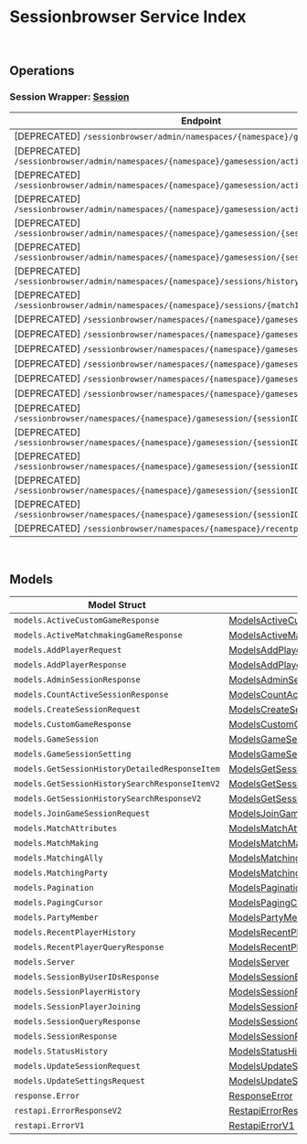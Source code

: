 [//]: # (Code generated. DO NOT EDIT.)

# Sessionbrowser Service Index

&nbsp;

## Operations

### Session Wrapper:  [Session](../../sessionbrowser-sdk/pkg/wrapper_session.go)
| Endpoint | Method | ID | Class | Wrapper | Example |
|---|---|---|---|---|---|
| [DEPRECATED] `/sessionbrowser/admin/namespaces/{namespace}/gamesession` | GET | AdminQuerySessionShort | [AdminQuerySessionShort](../../sessionbrowser-sdk/pkg/sessionbrowserclient/session/session_client.go) | [AdminQuerySessionShort](../../sessionbrowser-sdk/pkg/wrapper_session.go) | [AdminQuerySessionShort](../../samples/cli/cmd/sessionbrowser/session/adminQuerySession.go) |
| [DEPRECATED] `/sessionbrowser/admin/namespaces/{namespace}/gamesession/active/count` | GET | GetTotalActiveSessionShort | [GetTotalActiveSessionShort](../../sessionbrowser-sdk/pkg/sessionbrowserclient/session/session_client.go) | [GetTotalActiveSessionShort](../../sessionbrowser-sdk/pkg/wrapper_session.go) | [GetTotalActiveSessionShort](../../samples/cli/cmd/sessionbrowser/session/getTotalActiveSession.go) |
| [DEPRECATED] `/sessionbrowser/admin/namespaces/{namespace}/gamesession/active/custom-game` | GET | GetActiveCustomGameSessionsShort | [GetActiveCustomGameSessionsShort](../../sessionbrowser-sdk/pkg/sessionbrowserclient/session/session_client.go) | [GetActiveCustomGameSessionsShort](../../sessionbrowser-sdk/pkg/wrapper_session.go) | [GetActiveCustomGameSessionsShort](../../samples/cli/cmd/sessionbrowser/session/getActiveCustomGameSessions.go) |
| [DEPRECATED] `/sessionbrowser/admin/namespaces/{namespace}/gamesession/active/matchmaking-game` | GET | GetActiveMatchmakingGameSessionsShort | [GetActiveMatchmakingGameSessionsShort](../../sessionbrowser-sdk/pkg/sessionbrowserclient/session/session_client.go) | [GetActiveMatchmakingGameSessionsShort](../../sessionbrowser-sdk/pkg/wrapper_session.go) | [GetActiveMatchmakingGameSessionsShort](../../samples/cli/cmd/sessionbrowser/session/getActiveMatchmakingGameSessions.go) |
| [DEPRECATED] `/sessionbrowser/admin/namespaces/{namespace}/gamesession/{sessionID}` | GET | AdminGetSessionShort | [AdminGetSessionShort](../../sessionbrowser-sdk/pkg/sessionbrowserclient/session/session_client.go) | [AdminGetSessionShort](../../sessionbrowser-sdk/pkg/wrapper_session.go) | [AdminGetSessionShort](../../samples/cli/cmd/sessionbrowser/session/adminGetSession.go) |
| [DEPRECATED] `/sessionbrowser/admin/namespaces/{namespace}/gamesession/{sessionID}` | DELETE | AdminDeleteSessionShort | [AdminDeleteSessionShort](../../sessionbrowser-sdk/pkg/sessionbrowserclient/session/session_client.go) | [AdminDeleteSessionShort](../../sessionbrowser-sdk/pkg/wrapper_session.go) | [AdminDeleteSessionShort](../../samples/cli/cmd/sessionbrowser/session/adminDeleteSession.go) |
| [DEPRECATED] `/sessionbrowser/admin/namespaces/{namespace}/sessions/history/search` | GET | AdminSearchSessionsV2Short | [AdminSearchSessionsV2Short](../../sessionbrowser-sdk/pkg/sessionbrowserclient/session/session_client.go) | [AdminSearchSessionsV2Short](../../sessionbrowser-sdk/pkg/wrapper_session.go) | [AdminSearchSessionsV2Short](../../samples/cli/cmd/sessionbrowser/session/adminSearchSessionsV2.go) |
| [DEPRECATED] `/sessionbrowser/admin/namespaces/{namespace}/sessions/{matchID}/history/detailed` | GET | GetSessionHistoryDetailedShort | [GetSessionHistoryDetailedShort](../../sessionbrowser-sdk/pkg/sessionbrowserclient/session/session_client.go) | [GetSessionHistoryDetailedShort](../../sessionbrowser-sdk/pkg/wrapper_session.go) | [GetSessionHistoryDetailedShort](../../samples/cli/cmd/sessionbrowser/session/getSessionHistoryDetailed.go) |
| [DEPRECATED] `/sessionbrowser/namespaces/{namespace}/gamesession` | GET | UserQuerySessionShort | [UserQuerySessionShort](../../sessionbrowser-sdk/pkg/sessionbrowserclient/session/session_client.go) | [UserQuerySessionShort](../../sessionbrowser-sdk/pkg/wrapper_session.go) | [UserQuerySessionShort](../../samples/cli/cmd/sessionbrowser/session/userQuerySession.go) |
| [DEPRECATED] `/sessionbrowser/namespaces/{namespace}/gamesession` | POST | CreateSessionShort | [CreateSessionShort](../../sessionbrowser-sdk/pkg/sessionbrowserclient/session/session_client.go) | [CreateSessionShort](../../sessionbrowser-sdk/pkg/wrapper_session.go) | [CreateSessionShort](../../samples/cli/cmd/sessionbrowser/session/createSession.go) |
| [DEPRECATED] `/sessionbrowser/namespaces/{namespace}/gamesession/bulk` | GET | GetSessionByUserIDsShort | [GetSessionByUserIDsShort](../../sessionbrowser-sdk/pkg/sessionbrowserclient/session/session_client.go) | [GetSessionByUserIDsShort](../../sessionbrowser-sdk/pkg/wrapper_session.go) | [GetSessionByUserIDsShort](../../samples/cli/cmd/sessionbrowser/session/getSessionByUserIDs.go) |
| [DEPRECATED] `/sessionbrowser/namespaces/{namespace}/gamesession/{sessionID}` | GET | GetSessionShort | [GetSessionShort](../../sessionbrowser-sdk/pkg/sessionbrowserclient/session/session_client.go) | [GetSessionShort](../../sessionbrowser-sdk/pkg/wrapper_session.go) | [GetSessionShort](../../samples/cli/cmd/sessionbrowser/session/getSession.go) |
| [DEPRECATED] `/sessionbrowser/namespaces/{namespace}/gamesession/{sessionID}` | PUT | UpdateSessionShort | [UpdateSessionShort](../../sessionbrowser-sdk/pkg/sessionbrowserclient/session/session_client.go) | [UpdateSessionShort](../../sessionbrowser-sdk/pkg/wrapper_session.go) | [UpdateSessionShort](../../samples/cli/cmd/sessionbrowser/session/updateSession.go) |
| [DEPRECATED] `/sessionbrowser/namespaces/{namespace}/gamesession/{sessionID}` | DELETE | DeleteSessionShort | [DeleteSessionShort](../../sessionbrowser-sdk/pkg/sessionbrowserclient/session/session_client.go) | [DeleteSessionShort](../../sessionbrowser-sdk/pkg/wrapper_session.go) | [DeleteSessionShort](../../samples/cli/cmd/sessionbrowser/session/deleteSession.go) |
| [DEPRECATED] `/sessionbrowser/namespaces/{namespace}/gamesession/{sessionID}/join` | POST | JoinSessionShort | [JoinSessionShort](../../sessionbrowser-sdk/pkg/sessionbrowserclient/session/session_client.go) | [JoinSessionShort](../../sessionbrowser-sdk/pkg/wrapper_session.go) | [JoinSessionShort](../../samples/cli/cmd/sessionbrowser/session/joinSession.go) |
| [DEPRECATED] `/sessionbrowser/namespaces/{namespace}/gamesession/{sessionID}/localds` | DELETE | DeleteSessionLocalDSShort | [DeleteSessionLocalDSShort](../../sessionbrowser-sdk/pkg/sessionbrowserclient/session/session_client.go) | [DeleteSessionLocalDSShort](../../sessionbrowser-sdk/pkg/wrapper_session.go) | [DeleteSessionLocalDSShort](../../samples/cli/cmd/sessionbrowser/session/deleteSessionLocalDS.go) |
| [DEPRECATED] `/sessionbrowser/namespaces/{namespace}/gamesession/{sessionID}/player` | POST | AddPlayerToSessionShort | [AddPlayerToSessionShort](../../sessionbrowser-sdk/pkg/sessionbrowserclient/session/session_client.go) | [AddPlayerToSessionShort](../../sessionbrowser-sdk/pkg/wrapper_session.go) | [AddPlayerToSessionShort](../../samples/cli/cmd/sessionbrowser/session/addPlayerToSession.go) |
| [DEPRECATED] `/sessionbrowser/namespaces/{namespace}/gamesession/{sessionID}/player/{userID}` | DELETE | RemovePlayerFromSessionShort | [RemovePlayerFromSessionShort](../../sessionbrowser-sdk/pkg/sessionbrowserclient/session/session_client.go) | [RemovePlayerFromSessionShort](../../sessionbrowser-sdk/pkg/wrapper_session.go) | [RemovePlayerFromSessionShort](../../samples/cli/cmd/sessionbrowser/session/removePlayerFromSession.go) |
| [DEPRECATED] `/sessionbrowser/namespaces/{namespace}/gamesession/{sessionID}/settings` | PUT | UpdateSettingsShort | [UpdateSettingsShort](../../sessionbrowser-sdk/pkg/sessionbrowserclient/session/session_client.go) | [UpdateSettingsShort](../../sessionbrowser-sdk/pkg/wrapper_session.go) | [UpdateSettingsShort](../../samples/cli/cmd/sessionbrowser/session/updateSettings.go) |
| [DEPRECATED] `/sessionbrowser/namespaces/{namespace}/recentplayer/{userID}` | GET | GetRecentPlayerShort | [GetRecentPlayerShort](../../sessionbrowser-sdk/pkg/sessionbrowserclient/session/session_client.go) | [GetRecentPlayerShort](../../sessionbrowser-sdk/pkg/wrapper_session.go) | [GetRecentPlayerShort](../../samples/cli/cmd/sessionbrowser/session/getRecentPlayer.go) |


&nbsp;  

## Models

| Model Struct | Class |
|---|---|
| `models.ActiveCustomGameResponse` | [ModelsActiveCustomGameResponse ](../../sessionbrowser-sdk/pkg/sessionbrowserclientmodels/models_active_custom_game_response.go) |
| `models.ActiveMatchmakingGameResponse` | [ModelsActiveMatchmakingGameResponse ](../../sessionbrowser-sdk/pkg/sessionbrowserclientmodels/models_active_matchmaking_game_response.go) |
| `models.AddPlayerRequest` | [ModelsAddPlayerRequest ](../../sessionbrowser-sdk/pkg/sessionbrowserclientmodels/models_add_player_request.go) |
| `models.AddPlayerResponse` | [ModelsAddPlayerResponse ](../../sessionbrowser-sdk/pkg/sessionbrowserclientmodels/models_add_player_response.go) |
| `models.AdminSessionResponse` | [ModelsAdminSessionResponse ](../../sessionbrowser-sdk/pkg/sessionbrowserclientmodels/models_admin_session_response.go) |
| `models.CountActiveSessionResponse` | [ModelsCountActiveSessionResponse ](../../sessionbrowser-sdk/pkg/sessionbrowserclientmodels/models_count_active_session_response.go) |
| `models.CreateSessionRequest` | [ModelsCreateSessionRequest ](../../sessionbrowser-sdk/pkg/sessionbrowserclientmodels/models_create_session_request.go) |
| `models.CustomGameResponse` | [ModelsCustomGameResponse ](../../sessionbrowser-sdk/pkg/sessionbrowserclientmodels/models_custom_game_response.go) |
| `models.GameSession` | [ModelsGameSession ](../../sessionbrowser-sdk/pkg/sessionbrowserclientmodels/models_game_session.go) |
| `models.GameSessionSetting` | [ModelsGameSessionSetting ](../../sessionbrowser-sdk/pkg/sessionbrowserclientmodels/models_game_session_setting.go) |
| `models.GetSessionHistoryDetailedResponseItem` | [ModelsGetSessionHistoryDetailedResponseItem ](../../sessionbrowser-sdk/pkg/sessionbrowserclientmodels/models_get_session_history_detailed_response_item.go) |
| `models.GetSessionHistorySearchResponseItemV2` | [ModelsGetSessionHistorySearchResponseItemV2 ](../../sessionbrowser-sdk/pkg/sessionbrowserclientmodels/models_get_session_history_search_response_item_v2.go) |
| `models.GetSessionHistorySearchResponseV2` | [ModelsGetSessionHistorySearchResponseV2 ](../../sessionbrowser-sdk/pkg/sessionbrowserclientmodels/models_get_session_history_search_response_v2.go) |
| `models.JoinGameSessionRequest` | [ModelsJoinGameSessionRequest ](../../sessionbrowser-sdk/pkg/sessionbrowserclientmodels/models_join_game_session_request.go) |
| `models.MatchAttributes` | [ModelsMatchAttributes ](../../sessionbrowser-sdk/pkg/sessionbrowserclientmodels/models_match_attributes.go) |
| `models.MatchMaking` | [ModelsMatchMaking ](../../sessionbrowser-sdk/pkg/sessionbrowserclientmodels/models_match_making.go) |
| `models.MatchingAlly` | [ModelsMatchingAlly ](../../sessionbrowser-sdk/pkg/sessionbrowserclientmodels/models_matching_ally.go) |
| `models.MatchingParty` | [ModelsMatchingParty ](../../sessionbrowser-sdk/pkg/sessionbrowserclientmodels/models_matching_party.go) |
| `models.Pagination` | [ModelsPagination ](../../sessionbrowser-sdk/pkg/sessionbrowserclientmodels/models_pagination.go) |
| `models.PagingCursor` | [ModelsPagingCursor ](../../sessionbrowser-sdk/pkg/sessionbrowserclientmodels/models_paging_cursor.go) |
| `models.PartyMember` | [ModelsPartyMember ](../../sessionbrowser-sdk/pkg/sessionbrowserclientmodels/models_party_member.go) |
| `models.RecentPlayerHistory` | [ModelsRecentPlayerHistory ](../../sessionbrowser-sdk/pkg/sessionbrowserclientmodels/models_recent_player_history.go) |
| `models.RecentPlayerQueryResponse` | [ModelsRecentPlayerQueryResponse ](../../sessionbrowser-sdk/pkg/sessionbrowserclientmodels/models_recent_player_query_response.go) |
| `models.Server` | [ModelsServer ](../../sessionbrowser-sdk/pkg/sessionbrowserclientmodels/models_server.go) |
| `models.SessionByUserIDsResponse` | [ModelsSessionByUserIDsResponse ](../../sessionbrowser-sdk/pkg/sessionbrowserclientmodels/models_session_by_user_i_ds_response.go) |
| `models.SessionPlayerHistory` | [ModelsSessionPlayerHistory ](../../sessionbrowser-sdk/pkg/sessionbrowserclientmodels/models_session_player_history.go) |
| `models.SessionPlayerJoining` | [ModelsSessionPlayerJoining ](../../sessionbrowser-sdk/pkg/sessionbrowserclientmodels/models_session_player_joining.go) |
| `models.SessionQueryResponse` | [ModelsSessionQueryResponse ](../../sessionbrowser-sdk/pkg/sessionbrowserclientmodels/models_session_query_response.go) |
| `models.SessionResponse` | [ModelsSessionResponse ](../../sessionbrowser-sdk/pkg/sessionbrowserclientmodels/models_session_response.go) |
| `models.StatusHistory` | [ModelsStatusHistory ](../../sessionbrowser-sdk/pkg/sessionbrowserclientmodels/models_status_history.go) |
| `models.UpdateSessionRequest` | [ModelsUpdateSessionRequest ](../../sessionbrowser-sdk/pkg/sessionbrowserclientmodels/models_update_session_request.go) |
| `models.UpdateSettingsRequest` | [ModelsUpdateSettingsRequest ](../../sessionbrowser-sdk/pkg/sessionbrowserclientmodels/models_update_settings_request.go) |
| `response.Error` | [ResponseError ](../../sessionbrowser-sdk/pkg/sessionbrowserclientmodels/response_error.go) |
| `restapi.ErrorResponseV2` | [RestapiErrorResponseV2 ](../../sessionbrowser-sdk/pkg/sessionbrowserclientmodels/restapi_error_response_v2.go) |
| `restapi.ErrorV1` | [RestapiErrorV1 ](../../sessionbrowser-sdk/pkg/sessionbrowserclientmodels/restapi_error_v1.go) |
